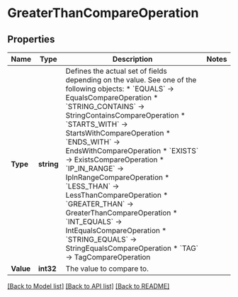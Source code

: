 # GreaterThanCompareOperation

## Properties

Name | Type | Description | Notes
------------ | ------------- | ------------- | -------------
**Type** | **string** | Defines the actual set of fields depending on the value. See one of the following objects:   * &#x60;EQUALS&#x60; -&gt; EqualsCompareOperation  * &#x60;STRING_CONTAINS&#x60; -&gt; StringContainsCompareOperation  * &#x60;STARTS_WITH&#x60; -&gt; StartsWithCompareOperation  * &#x60;ENDS_WITH&#x60; -&gt; EndsWithCompareOperation  * &#x60;EXISTS&#x60; -&gt; ExistsCompareOperation  * &#x60;IP_IN_RANGE&#x60; -&gt; IpInRangeCompareOperation  * &#x60;LESS_THAN&#x60; -&gt; LessThanCompareOperation  * &#x60;GREATER_THAN&#x60; -&gt; GreaterThanCompareOperation  * &#x60;INT_EQUALS&#x60; -&gt; IntEqualsCompareOperation  * &#x60;STRING_EQUALS&#x60; -&gt; StringEqualsCompareOperation  * &#x60;TAG&#x60; -&gt; TagCompareOperation   | 
**Value** | **int32** | The value to compare to. | 

[[Back to Model list]](../README.md#documentation-for-models) [[Back to API list]](../README.md#documentation-for-api-endpoints) [[Back to README]](../README.md)


